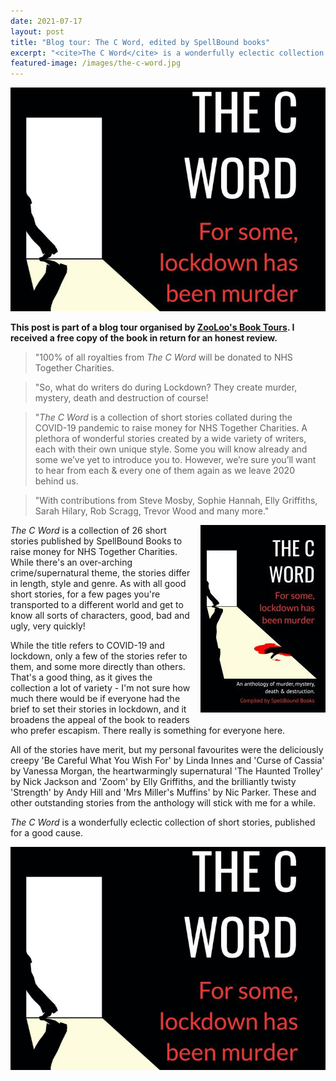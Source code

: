 ```yaml
---
date: 2021-07-17
layout: post
title: "Blog tour: The C Word, edited by SpellBound books"
excerpt: "<cite>The C Word</cite> is a wonderfully eclectic collection of short stories, published for a good cause."
featured-image: /images/the-c-word.jpg
---
```


![The C Word](/images/the-c-word.jpg)

**This post is part of a blog tour organised by [ZooLoo's Book Tours](https://zooloosbookdiary.co.uk/zooloos-blog-tours). I received a free copy of the book in return for an honest review.**

> "100% of all royalties from <cite>The C Word</cite> will be donated to NHS Together Charities.

> "So, what do writers do during Lockdown? They create murder, mystery, death and destruction of course!

> "<cite>The C Word</cite> is a collection of short stories collated during the COVID-19 pandemic to raise money for NHS Together Charities. A plethora of wonderful stories created by a wide variety of writers, each with their own unique style. Some you will know already and some we’ve yet to introduce you to. However, we’re sure you’ll want to hear from each &amp; every one of them again as we leave 2020 behind us.

> "With contributions from Steve Mosby, Sophie Hannah, Elly Griffiths, Sarah Hilary, Rob Scragg, Trevor Wood and many more."

<img src="/images/the-c-word-200.jpg" alt="The C Word" style="float: right; margin-bottom: 10px; margin-left: 10px;">

<cite>The C Word</cite> is a collection of 26 short stories published by SpellBound Books to raise money for NHS Together Charities. While there's an over-arching crime/supernatural theme, the stories differ in length, style and genre. As with all good short stories, for a few pages you're transported to a different world and get to know all sorts of characters, good, bad and ugly, very quickly!

While the title refers to COVID-19 and lockdown, only a few of the stories refer to them, and some more directly than others. That's a good thing, as it gives the collection a lot of variety - I'm not sure how much there would be if everyone had the brief to set their stories in lockdown, and it broadens the appeal of the book to readers who prefer escapism. There really is something for everyone here.

All of the stories have merit, but my personal favourites were the deliciously creepy 'Be Careful What You Wish For' by Linda Innes and 'Curse of Cassia' by Vanessa Morgan, the heartwarmingly supernatural 'The Haunted Trolley' by Nick Jackson and 'Zoom' by Elly Griffiths, and the brilliantly twisty 'Strength' by Andy Hill and 'Mrs Miller's Muffins' by Nic Parker. These and other outstanding stories from the anthology will stick with me for a while.

<cite>The C Word</cite> is a wonderfully eclectic collection of short stories, published for a good cause.

![The C Word blog tour banner](/images/the-c-word.jpg)
